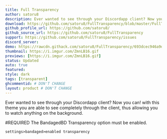 ```yaml
---
title: Full Transparency
author: satoru8
description: Ever wanted to see through your Discordapp client? Now you can!
download: https://github.com/satoru8/FullTransparency/blob/master/FullTransparency.theme.css
github_profile_url: https://github.com/satoru8/
github_source_url: https://github.com/satoru8/FullTransparency
support: https://github.com/satoru8/FullTransparency/issues
discord_server:
demo: https://rawcdn.githack.com/satoru8/FullTransparency/693dcec946a9d34c9a9f354a80b9fb3cb21a5f99/FullTransparency.theme.css
thumbnail: https://i.imgur.com/ZmnLB16.gif
previews: [https://i.imgur.com/ZmnLB16.gif]
status: Updated
auto: true
featured: 
style: dark
tags: [transparent]
ghcommentid: # DON'T CHANGE
layout: product # DON'T CHANGE
---
```

Ever wanted to see through your Discordapp client? Now you can! with this theme you are able to see completely through the client, thus allowing you to watch anything on the background.

#REQUIRED
The BandagedBD Transparency option must be enabled.

`settings>bandaged>enabled transparency`